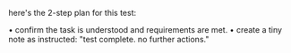 here's the 2-step plan for this test:

• confirm the task is understood and requirements are met.
• create a tiny note as instructed: "test complete. no further actions."